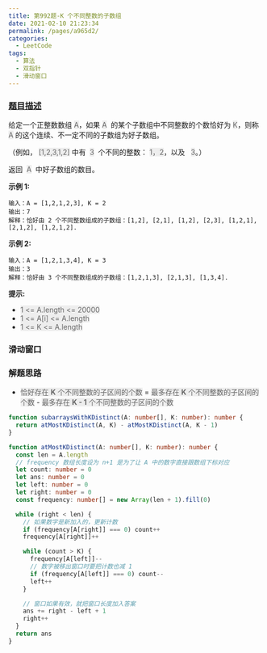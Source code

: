 ```yaml
---
title: 第992题-K 个不同整数的子数组
date: 2021-02-10 21:23:34
permalink: /pages/a965d2/
categories:
  - LeetCode
tags:
  - 算法
  - 双指针
  - 滑动窗口
---
```


### [题目描述](https://leetcode-cn.com/problems/subarrays-with-k-different-integers/)

给定一个正整数数组 <font style="background: #eee; color: #666;">A</font>，如果 <font style="background: #eee; color: #666;">A</font>  的某个子数组中不同整数的个数恰好为 <font style="background: #eee; color: #666;">K</font>，则称 <font style="background: #eee; color: #666;">A</font> 的这个连续、不一定不同的子数组为好子数组。

（例如， <font style="background: #eee; color: #666;">[1,2,3,1,2]</font> 中有  <font style="background: #eee; color: #666;">3</font>  个不同的整数： <font style="background: #eee; color: #666;">1，2</font>，以及   <font style="background: #eee; color: #666;">3</font>。）

返回  <font style="background: #eee; color: #666;">A</font>  中好子数组的数目。

<!-- more -->

**示例 1:**

```
输入：A = [1,2,1,2,3], K = 2
输出：7
解释：恰好由 2 个不同整数组成的子数组：[1,2], [2,1], [1,2], [2,3], [1,2,1], [2,1,2], [1,2,1,2].
```

**示例 2:**

```
输入：A = [1,2,1,3,4], K = 3
输出：3
解释：恰好由 3 个不同整数组成的子数组：[1,2,1,3], [2,1,3], [1,3,4].
```

**提示:**

- <font style="background: #eee; color: #666;">1 <= A.length <= 20000</font>
- <font style="background: #eee; color: #666;">1 <= A[i] <= A.length</font>
- <font style="background: #eee; color: #666;">1 <= K <= A.length</font>

### 滑动窗口

### 解题思路

- <font style="background: #eee; color: #666;">恰好存在 **K** 个不同整数的子区间的个数</font> = <font style="background: #eee; color: #666;">最多存在 **K** 个不同整数的子区间的个数</font> - <font style="background: #eee; color: #666;">最多存在 **K - 1** 个不同整数的子区间的个数</font>

```TypeScript
function subarraysWithKDistinct(A: number[], K: number): number {
  return atMostKDistinct(A, K) - atMostKDistinct(A, K - 1)
}

function atMostKDistinct(A: number[], K: number): number {
  const len = A.length
  // frequency 数组长度设为 n+1 是为了让 A 中的数字直接跟数组下标对应
  let count: number = 0
  let ans: number = 0
  let left: number = 0
  let right: number = 0
  const frequency: number[] = new Array(len + 1).fill(0)

  while (right < len) {
    // 如果数字是新加入的，更新计数
    if (frequency[A[right]] === 0) count++
    frequency[A[right]]++

    while (count > K) {
      frequency[A[left]]--
      // 数字被移出窗口时要把计数也减 1
      if (frequency[A[left]] === 0) count--
      left++
    }

    // 窗口如果有效，就把窗口长度加入答案
    ans += right - left + 1
    right++
  }
  return ans
}
```
